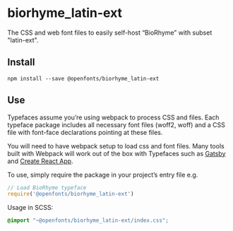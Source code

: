 
# biorhyme_latin-ext

The CSS and web font files to easily self-host “BioRhyme” with subset "latin-ext".

## Install

`npm install --save @openfonts/biorhyme_latin-ext`

## Use

Typefaces assume you’re using webpack to process CSS and files. Each typeface
package includes all necessary font files (woff2, woff) and a CSS file with
font-face declarations pointing at these files.

You will need to have webpack setup to load css and font files. Many tools built
with Webpack will work out of the box with Typefaces such as [Gatsby](https://github.com/gatsbyjs/gatsby)
and [Create React App](https://github.com/facebookincubator/create-react-app).

To use, simply require the package in your project’s entry file e.g.

```javascript
// Load BioRhyme typeface
require('@openfonts/biorhyme_latin-ext')
```

Usage in SCSS:
```scss
@import "~@openfonts/biorhyme_latin-ext/index.css";
```
